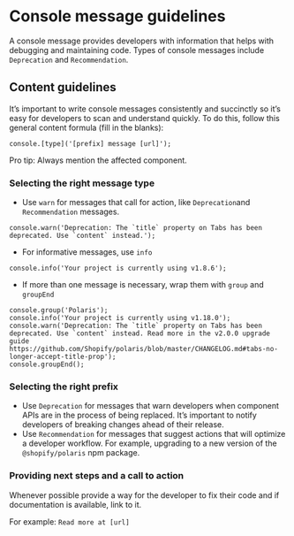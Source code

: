 # Console message guidelines

A console message provides developers with information that helps with debugging and maintaining code. Types of console messages include `Deprecation` and `Recommendation`.

## Content guidelines

It’s important to write console messages consistently and succinctly so it’s easy for developers to scan and understand quickly. To do this, follow this general content formula (fill in the blanks):

```
console.[type]('[prefix] message [url]');
```

Pro tip: Always mention the affected component.

### Selecting the right message type

- Use `warn` for messages that call for action, like `Deprecation`and `Recommendation` messages.

```
console.warn('Deprecation: The `title` property on Tabs has been deprecated. Use `content` instead.');
```

- For informative messages, use `info`

```
console.info('Your project is currently using v1.8.6');
```

- If more than one message is necessary, wrap them with `group` and `groupEnd`

```
console.group('Polaris');
console.info('Your project is currently using v1.18.0');
console.warn('Deprecation: The `title` property on Tabs has been deprecated. Use `content` instead. Read more in the v2.0.0 upgrade guide https://github.com/Shopify/polaris/blob/master/CHANGELOG.md#tabs-no-longer-accept-title-prop');
console.groupEnd();
```

### Selecting the right prefix

- Use `Deprecation` for messages that warn developers when component APIs are in the process of being replaced. It’s important to notify developers of breaking changes ahead of their release.
- Use `Recommendation` for messages that suggest actions that will optimize a developer workflow. For example, upgrading to a new version of the `@shopify/polaris` npm package.

### Providing next steps and a call to action

Whenever possible provide a way for the developer to fix their code and if documentation is available, link to it.

For example: `Read more at [url]`
